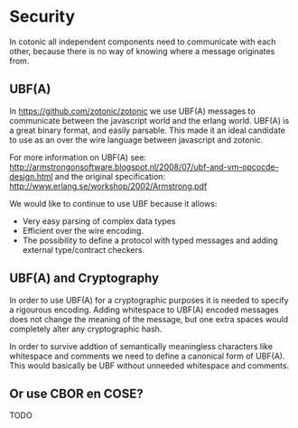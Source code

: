# Security

In cotonic all independent components need to communicate with each other,
because there is no way of knowing where a message originates from.

## UBF(A)

In https://github.com/zotonic/zotonic we use UBF(A) messages to communicate
between the javascript world and the erlang world. UBF(A) is a great binary format,
and easily parsable. This made it an ideal candidate to use as an over the wire 
language between javascript and zotonic.

For more information on UBF(A) see: http://armstrongonsoftware.blogspot.nl/2008/07/ubf-and-vm-opcocde-design.html
and the original specification: http://www.erlang.se/workshop/2002/Armstrong.pdf

We would like to continue to use UBF because it allows:

  * Very easy parsing of complex data types
  * Efficient over the wire encoding.
  * The possibility to define a protocol with typed messages and adding external type/contract checkers.

## UBF(A) and Cryptography

In order to use UBF(A) for a cryptographic purposes it is needed to specify a rigourous encoding. Adding whitespace
to UBF(A) encoded messages does not change the meaning of the message, but one extra spaces would completely
alter any cryptographic hash.

In order to survive addtion of semantically meaningless characters like whitespace and comments we need to
define a  canonical form of UBF(A). This would basically be UBF without unneeded whitespace and comments.

## Or use CBOR en COSE?

TODO